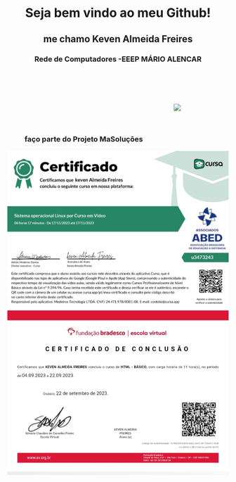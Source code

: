 <!DOCTYPE HTML>
<html>
<head>
<style>
img#img1{
margin:70px;
}
</style>

</head>
<body>
<h1 align="center">Seja bem vindo ao meu Github! </h1>

<h2 align="center">me chamo Keven Almeida Freires</h2>
<h3 align="center">Rede de Computadores -EEEP MÁRIO ALENCAR</h3>
<h3 align="center">faço parte do Projeto MaSoluções<img id="img1" src="MASOLUCÕES.png" width="40px"></h3>

<img src="certificate_1700240516626.jpg" align="center">
<img src="20231117_190030_070103.jpg" align="center">
</body>
</html>